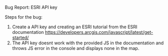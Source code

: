 Bug Report: ESRI API key 

Steps for the bug:
  1) Create a API key and creating an ESRI tutorial from the ESRI documentation
     https://developers.arcgis.com/javascript/latest/get-started/
  2) The API key doesnt work with the provided JS in the documentation and throws JS error in the console and displays none in the map.
